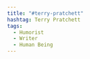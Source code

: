 ```yaml
---
title: "#terry-pratchett"
hashtag: Terry Pratchett
tags:
  - Humorist
  - Writer
  - Human Being
---
```

